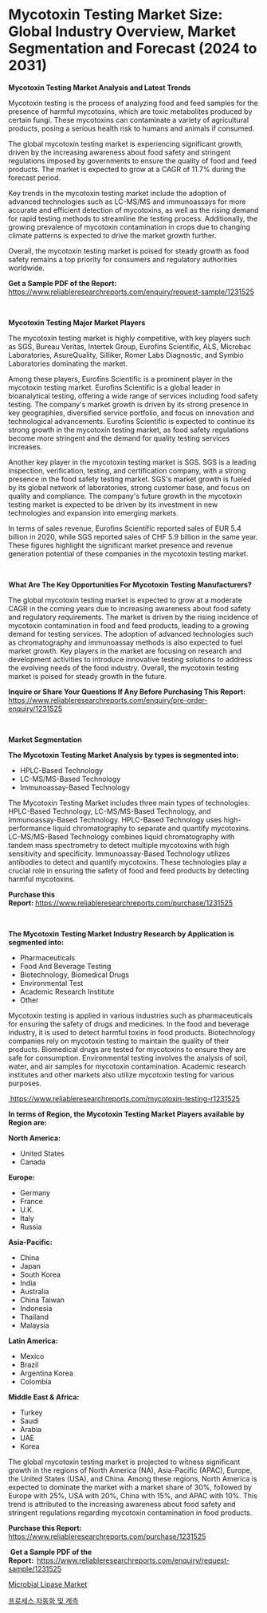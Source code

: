 <p><h1>Mycotoxin Testing Market Size: Global Industry Overview, Market Segmentation and Forecast (2024 to 2031)</h1></p><p><strong>Mycotoxin Testing Market Analysis and Latest Trends</strong></p>
<p><p>Mycotoxin testing is the process of analyzing food and feed samples for the presence of harmful mycotoxins, which are toxic metabolites produced by certain fungi. These mycotoxins can contaminate a variety of agricultural products, posing a serious health risk to humans and animals if consumed.</p><p>The global mycotoxin testing market is experiencing significant growth, driven by the increasing awareness about food safety and stringent regulations imposed by governments to ensure the quality of food and feed products. The market is expected to grow at a CAGR of 11.7% during the forecast period.</p><p>Key trends in the mycotoxin testing market include the adoption of advanced technologies such as LC-MS/MS and immunoassays for more accurate and efficient detection of mycotoxins, as well as the rising demand for rapid testing methods to streamline the testing process. Additionally, the growing prevalence of mycotoxin contamination in crops due to changing climate patterns is expected to drive the market growth further.</p><p>Overall, the mycotoxin testing market is poised for steady growth as food safety remains a top priority for consumers and regulatory authorities worldwide.</p></p>
<p><strong>Get a Sample PDF of the Report:&nbsp;</strong> <a href="https://www.reliableresearchreports.com/enquiry/request-sample/1231525">https://www.reliableresearchreports.com/enquiry/request-sample/1231525</a></p>
<p>&nbsp;</p>
<p><strong>Mycotoxin Testing Major Market Players</strong></p>
<p><p>The mycotoxin testing market is highly competitive, with key players such as SGS, Bureau Veritas, Intertek Group, Eurofins Scientific, ALS, Microbac Laboratories, AsureQuality, Silliker, Romer Labs Diagnostic, and Symbio Laboratories dominating the market.</p><p>Among these players, Eurofins Scientific is a prominent player in the mycotoxin testing market. Eurofins Scientific is a global leader in bioanalytical testing, offering a wide range of services including food safety testing. The company's market growth is driven by its strong presence in key geographies, diversified service portfolio, and focus on innovation and technological advancements. Eurofins Scientific is expected to continue its strong growth in the mycotoxin testing market, as food safety regulations become more stringent and the demand for quality testing services increases.</p><p>Another key player in the mycotoxin testing market is SGS. SGS is a leading inspection, verification, testing, and certification company, with a strong presence in the food safety testing market. SGS's market growth is fueled by its global network of laboratories, strong customer base, and focus on quality and compliance. The company's future growth in the mycotoxin testing market is expected to be driven by its investment in new technologies and expansion into emerging markets.</p><p>In terms of sales revenue, Eurofins Scientific reported sales of EUR 5.4 billion in 2020, while SGS reported sales of CHF 5.9 billion in the same year. These figures highlight the significant market presence and revenue generation potential of these companies in the mycotoxin testing market.</p></p>
<p>&nbsp;</p>
<p><strong>What Are The Key Opportunities For Mycotoxin Testing Manufacturers?</strong></p>
<p><p>The global mycotoxin testing market is expected to grow at a moderate CAGR in the coming years due to increasing awareness about food safety and regulatory requirements. The market is driven by the rising incidence of mycotoxin contamination in food and feed products, leading to a growing demand for testing services. The adoption of advanced technologies such as chromatography and immunoassay methods is also expected to fuel market growth. Key players in the market are focusing on research and development activities to introduce innovative testing solutions to address the evolving needs of the food industry. Overall, the mycotoxin testing market is poised for steady growth in the future.</p></p>
<p><strong>Inquire or Share Your Questions If Any Before Purchasing This Report:</strong> <a href="https://www.reliableresearchreports.com/enquiry/pre-order-enquiry/1231525">https://www.reliableresearchreports.com/enquiry/pre-order-enquiry/1231525</a></p>
<p>&nbsp;</p>
<p><strong>Market Segmentation</strong></p>
<p><strong>The Mycotoxin Testing Market Analysis by types is segmented into:</strong></p>
<p><ul><li>HPLC-Based Technology</li><li>LC-MS/MS-Based Technology</li><li>Immunoassay-Based Technology</li></ul></p>
<p><p>The Mycotoxin Testing Market includes three main types of technologies: HPLC-Based Technology, LC-MS/MS-Based Technology, and Immunoassay-Based Technology. HPLC-Based Technology uses high-performance liquid chromatography to separate and quantify mycotoxins. LC-MS/MS-Based Technology combines liquid chromatography with tandem mass spectrometry to detect multiple mycotoxins with high sensitivity and specificity. Immunoassay-Based Technology utilizes antibodies to detect and quantify mycotoxins. These technologies play a crucial role in ensuring the safety of food and feed products by detecting harmful mycotoxins.</p></p>
<p><strong>Purchase this Report:&nbsp;</strong><a href="https://www.reliableresearchreports.com/purchase/1231525">https://www.reliableresearchreports.com/purchase/1231525</a></p>
<p>&nbsp;</p>
<p><strong>The Mycotoxin Testing Market Industry Research by Application is segmented into:</strong></p>
<p><ul><li>Pharmaceuticals</li><li>Food And Beverage Testing</li><li>Biotechnology, Biomedical Drugs</li><li>Environmental Test</li><li>Academic Research Institute</li><li>Other</li></ul></p>
<p><p>Mycotoxin testing is applied in various industries such as pharmaceuticals for ensuring the safety of drugs and medicines. In the food and beverage industry, it is used to detect harmful toxins in food products. Biotechnology companies rely on mycotoxin testing to maintain the quality of their products. Biomedical drugs are tested for mycotoxins to ensure they are safe for consumption. Environmental testing involves the analysis of soil, water, and air samples for mycotoxin contamination. Academic research institutes and other markets also utilize mycotoxin testing for various purposes.</p></p>
<p><a href="https://www.reliableresearchreports.com/mycotoxin-testing-r1231525">&nbsp;https://www.reliableresearchreports.com/mycotoxin-testing-r1231525</a></p>
<p><strong>In terms of Region, the Mycotoxin Testing Market Players available by Region are:</strong></p>
<p>
    <p> <strong> North America: </strong>
        <ul>
            <li>United States</li>
            <li>Canada</li>
        </ul>
        </p> 
    <p> <strong> Europe: </strong>
        <ul>
            <li>Germany</li>
            <li>France</li>
            <li>U.K.</li>
            <li>Italy</li>
            <li>Russia</li>
        </ul>
        </p> 
    <p> <strong> Asia-Pacific: </strong>
        <ul>
            <li>China</li>
            <li>Japan</li>
            <li>South Korea</li>
            <li>India</li>
            <li>Australia</li>
            <li>China Taiwan</li>
            <li>Indonesia</li>
            <li>Thailand</li>
            <li>Malaysia</li>
        </ul>
        </p> 
    <p> <strong> Latin America: </strong>
        <ul>
            <li>Mexico</li>
            <li>Brazil</li>
            <li>Argentina Korea</li>
            <li>Colombia</li>
        </ul>
        </p> 
    <p> <strong> Middle East & Africa: </strong>
        <ul>
            <li>Turkey</li>
            <li>Saudi</li>
            <li>Arabia</li>
            <li>UAE</li>
            <li>Korea</li>
        </ul>
    </p>
    </p>
<p><p>The global mycotoxin testing market is projected to witness significant growth in the regions of North America (NA), Asia-Pacific (APAC), Europe, the United States (USA), and China. Among these regions, North America is expected to dominate the market with a market share of 30%, followed by Europe with 25%, USA with 20%, China with 15%, and APAC with 10%. This trend is attributed to the increasing awareness about food safety and stringent regulations regarding mycotoxin contamination in food products.</p></p>
<p><strong>Purchase this Report: </strong><a href="https://www.reliableresearchreports.com/purchase/1231525">https://www.reliableresearchreports.com/purchase/1231525</a></p>
<p>&nbsp;<strong>Get a Sample PDF of the Report:&nbsp;&nbsp;</strong><a href="https://www.reliableresearchreports.com/enquiry/request-sample/1231525">https://www.reliableresearchreports.com/enquiry/request-sample/1231525</a></p>
<p><strong></strong></p>
<p><p><a href="https://github.com/FassouRP/Market-Research-Report-List-4/blob/main/microbial-lipase-market.md">Microbial Lipase Market</a></p><p><a href="https://github.com/mpodehpw07370073/Market-Research-Report-List-1/blob/main/952109117915.md">프로세스 자동화 및 계측</a></p></p>